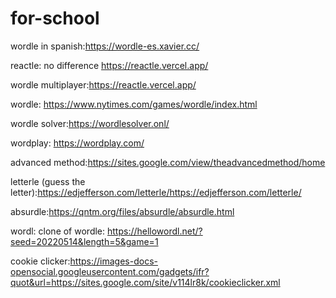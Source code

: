 # for-school
wordle in spanish:https://wordle-es.xavier.cc/

reactle: no difference https://reactle.vercel.app/

wordle multiplayer:https://reactle.vercel.app/

wordle: https://www.nytimes.com/games/wordle/index.html

wordle solver:https://wordlesolver.onl/


wordplay: https://wordplay.com/

advanced method:https://sites.google.com/view/theadvancedmethod/home

letterle (guess the letter):https://edjefferson.com/letterle/https://edjefferson.com/letterle/

absurdle:https://qntm.org/files/absurdle/absurdle.html

wordl: clone of  wordle: https://hellowordl.net/?seed=20220514&length=5&game=1

cookie clicker:https://images-docs-opensocial.googleusercontent.com/gadgets/ifr?quot&url=https://sites.google.com/site/v114lr8k/cookieclicker.xml
